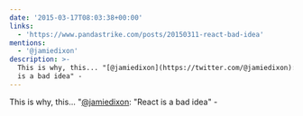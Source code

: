 ```yaml
---
date: '2015-03-17T08:03:38+00:00'
links:
  - 'https://www.pandastrike.com/posts/20150311-react-bad-idea'
mentions:
  - '@jamiedixon'
description: >-
  This is why, this... "[@jamiedixon](https://twitter.com/@jamiedixon): "React
  is a bad idea" -
---
```

This is why, this... "[@jamiedixon](https://twitter.com/@jamiedixon): "React is a bad idea" - 
